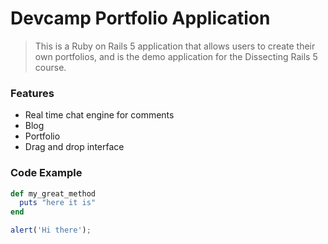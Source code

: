 # Devcamp Portfolio Application

> This is a Ruby on Rails 5 application that allows users to create their own portfolios, and is the demo application for the Dissecting Rails 5 course.


### Features

- Real time chat engine for comments
- Blog
- Portfolio
- Drag and drop interface


### Code Example


```ruby
def my_great_method
  puts "here it is"
end
```


```javascript
alert('Hi there');
```
